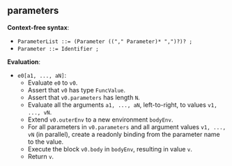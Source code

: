 ## parameters

**Context-free syntax**:

* `ParameterList ::= (Parameter (("," Parameter)* ",")?)? ;`
* `Parameter ::= Identifier ;`

**Evaluation**:

* `e0[a1, ..., aN]`:
    * Evaluate `e0` to `v0`.
    * Assert that `v0` has type `FuncValue`.
    * Assert that `v0.parameters` has length `N`.
    * Evaluate all the arguments `a1, ..., aN`, left-to-right, to values
      `v1, ..., vN`.
    * Extend `v0.outerEnv` to a new environment `bodyEnv`.
    * For all parameters in `v0.parameters` and all argument values `v1, ...,
      vN` (in parallel), create a readonly binding from the parameter name to
      the value.
    * Execute the block `v0.body` in `bodyEnv`, resulting in value `v`.
    * Return `v`.

